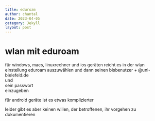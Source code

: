 ```yaml
---
title: eduroam
author: chantal
date: 2023-04-05
category: Jekyll
layout: post
---
```


# wlan mit eduroam

für windows, macs, linuxrechner und ios geräten reicht es in der wlan einstellung eduroam auszuwählen und dann
seinen bisbenutzer + @uni-bielefeld.de  
und  
sein passwort  
einzugeben

für android geräte ist es etwas komplizierter

leider gibt es aber keinen willen, der betroffenen, ihr vorgehen zu dokumentieren

